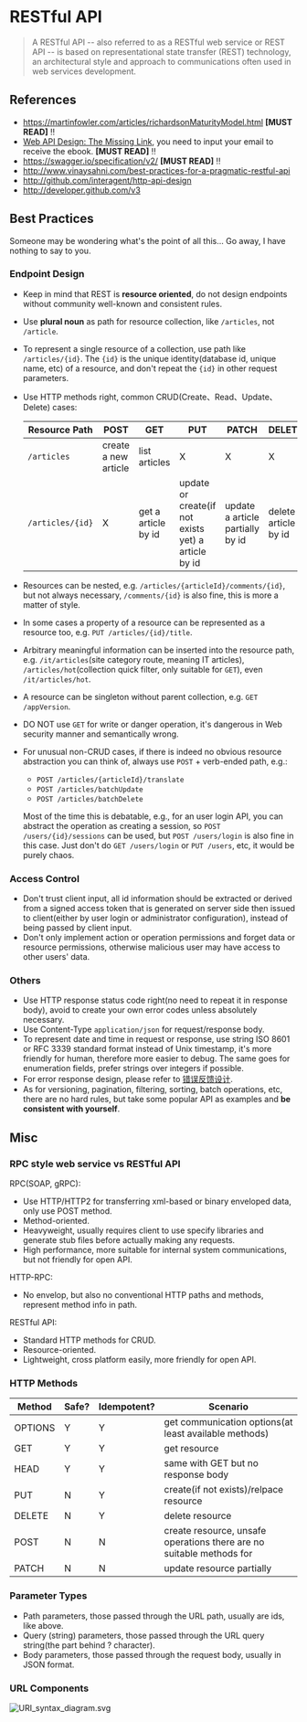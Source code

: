 # RESTful API

> A RESTful API -- also referred to as a RESTful web service or REST API -- is based on representational state transfer (REST) technology, an architectural style and approach to communications often used in web services development.

## References

- https://martinfowler.com/articles/richardsonMaturityModel.html **[MUST READ]** :bangbang:
- [Web API Design: The Missing Link](https://cloud.google.com/apigee/resources/ebook/web-api-design-register/?int_source=website&int_medium=resources&int_campaign=ebook&int_content=web-api-design-ebook), you need to input your email to receive the ebook. **[MUST READ]** :bangbang:
- https://swagger.io/specification/v2/ **[MUST READ]** :bangbang:
- http://www.vinaysahni.com/best-practices-for-a-pragmatic-restful-api
- http://github.com/interagent/http-api-design
- http://developer.github.com/v3

## Best Practices

Someone may be wondering what's the point of all this... Go away, I have nothing to say to you.

### Endpoint Design

- Keep in mind that REST is **resource oriented**, do not design endpoints without community well-known and consistent rules.
- Use **plural noun** as path for resource collection, like `/articles`, not `/article`.
- To represent a single resource of a collection, use path like `/articles/{id}`. The `{id}` is the unique identity(database id, unique name, etc) of a resource, and don't repeat the `{id}` in other request parameters.
- Use HTTP methods right, common CRUD(Create、Read、Update、Delete) cases:

    Resource Path | POST | GET | PUT | PATCH | DELETE
    -------- | ---- | --- | --- | ----- | ------
    `/articles` | create a new article | list articles | X | X | X
    `/articles/{id}` | X | get a article by id | update or create(if not exists yet) a article by id | update a article partially by id | delete a article by id

- Resources can be nested, e.g. `/articles/{articleId}/comments/{id}`, but not always necessary, `/comments/{id}` is also fine, this is more a matter of style.
- In some cases a property of a resource can be represented as a resource too, e.g. `PUT /articles/{id}/title`.
- Arbitrary meaningful information can be inserted into the resource path, e.g. `/it/articles`(site category route, meaning IT articles), `/articles/hot`(collection quick filter, only suitable for `GET`), even `/it/articles/hot`.
- A resource can be singleton without parent collection, e.g. `GET /appVersion`.
- DO NOT use `GET` for write or danger operation, it's dangerous in Web security manner and semantically wrong.
- For unusual non-CRUD cases, if there is indeed no obvious resource abstraction you can think of, always use `POST` + verb-ended path, e.g.:
    - `POST /articles/{articleId}/translate`
    - `POST /articles/batchUpdate`
    - `POST /articles/batchDelete`

    Most of the time this is debatable, e.g., for an user login API, you can abstract the operation as creating a session, so `POST /users/{id}/sessions` can be used, but `POST /users/login` is also fine in this case. Just don't do `GET /users/login` or  `PUT /users`, etc, it would be purely chaos.

### Access Control

- Don't trust client input, all id information should be extracted or derived from a signed access token that is generated on server side then issued to client(either by user login or administrator configuration), instead of being passed by client input.
- Don't only implement action or operation permissions and forget data or resource permissions, otherwise malicious user may have access to other users' data.

### Others

- Use HTTP response status code right(no need to repeat it in response body), avoid to create your own error codes unless absolutely necessary.
- Use Content-Type `application/json` for request/response body.
- To represent date and time in request or response, use string ISO 8601 or RFC 3339 standard format instead of Unix timestamp, it's more friendly for human, therefore more easier to debug. The same goes for enumeration fields, prefer strings over integers if possible.
- For error response design, please refer to [错误反馈设计](/README.md#错误反馈设计).
- As for versioning, pagination, filtering, sorting, batch operations, etc, there are no hard rules, but take some popular API as examples and **be consistent with yourself**.

## Misc

### RPC style web service vs RESTful API

RPC(SOAP, gRPC):

- Use HTTP/HTTP2 for transferring xml-based or binary enveloped data, only use POST method.
- Method-oriented.
- Heavyweight, usually requires client to use specify libraries and generate stub files before actually making any requests.
- High performance, more suitable for internal system communications, but not friendly for open API.

HTTP-RPC:

- No envelop, but also no conventional HTTP paths and methods, represent method info in path.

RESTful API:

- Standard HTTP methods for CRUD.
- Resource-oriented.
- Lightweight, cross platform easily, more friendly for open API.

### HTTP Methods

Method | Safe? | Idempotent? | Scenario |
-----| ---- | ---------- | -------- |
OPTIONS | Y | Y | get communication options(at least available methods) |
GET | Y | Y | get resource |
HEAD | Y | Y | same with GET but no response body |
PUT | N | Y | create(if not exists)/relpace resource |
DELETE | N | Y | delete resource |
POST | N | N | create resource, unsafe operations there are no suitable methods for |
PATCH | N | N | update resource partially |

### Parameter Types

- Path parameters, those passed through the URL path, usually are ids, like above.
- Query (string) parameters, those passed through the URL query string(the part behind ? character).
- Body parameters, those passed through the request body, usually in JSON format.

### URL Components

![URI_syntax_diagram.svg](https://upload.wikimedia.org/wikipedia/commons/thumb/d/d6/URI_syntax_diagram.svg/1920px-URI_syntax_diagram.svg.png)
